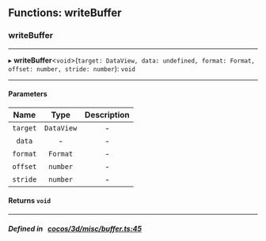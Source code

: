 ## Functions: writeBuffer

### writeBuffer


___
▸ **writeBuffer**<`void`\>(`target: DataView, data: undefined, format: Format, offset: number, stride: number`): `void`
___


#### Parameters

| Name | Type | Description |
| :------: | :------: | :------: |
| `target` | `DataView` | - |
| `data` | - | - |
| `format` | `Format` | - |
| `offset` | `number` | - |
| `stride` | `number` | - |

#### Returns `void` 
___


##### Defined in &nbsp;   [cocos/3d/misc/buffer.ts:45](https://github.com/cocos-creator/engine/blob/c7bf6b8a9/cocos/3d/misc/buffer.ts#L45)&nbsp;

